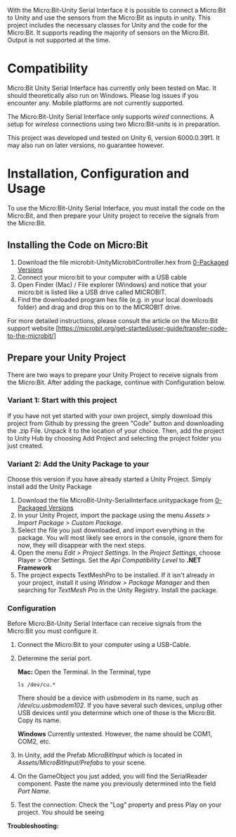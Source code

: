 With the Micro:Bit-Unity Serial Interface it is possible to connect a Micro:Bit to Unity and use the sensors from the Micro:Bit as inputs in unity. This project includes the necessary classes for Unity and the code for the Micro:Bit. It supports reading the majority of sensors on the Micro:Bit. Output is not supported at the time.

# Compatibility 

Micro:Bit Unity Serial Interface has currently only been tested on Mac. It should theoretically also run on Windows. Please log issues if you encounter any. Mobile platforms are not currently supported.

The Micro:Bit-Unity Serial Interface only supports *wired* connections. A setup for *wireless* connections using two Micro:Bit-units is in preparation.

This project was developed und tested on Unity 6, version 6000.0.39f1. It may also run on later versions, no guarantee however.

# Installation, Configuration and Usage

To use the Micro:Bit-Unity Serial Interface, you must install the code on the Micro:Bit, and then prepare your Unity project to receive the signals from the Micro:Bit. 

## Installing the Code on Micro:Bit

1) Download the file microbit-UnityMicrobitController.hex from [0-Packaged Versions](https://github.com/sutee9/MicroBit-Unity-SerialInterface/blob/master/0-PackagedVersions/)
2) Connect your micro:bit to your computer with a USB cable
3) Open Finder (Mac) / File explorer (Windows) and notice that your micro:bit is listed like a USB drive called MICROBIT.
4) Find the downloaded program hex file (e.g. in your local downloads folder) and drag and drop this on to the MICROBIT drive.

For more detailed instructions, please consult the article on the Micro:Bit support website [https://microbit.org/get-started/user-guide/transfer-code-to-the-microbit/]

## Prepare your Unity Project

There are two ways to prepare your Unity Project to receive signals from the Micro:Bit. After adding the package, continue with Configuration below.

### Variant 1: Start with this project

If you have not yet started with your own project, simply download this project from Github by pressing the green "Code" button and downloading the .zip File. Unpack it to the location of your choice. Then, add the project to Unity Hub by choosing Add Project and selecting the project folder you just created.

### Variant 2: Add the Unity Package to your 

Choose this version if you have already started a Unity Project. Simply install add the Unity Package 

1) Download the file MicroBit-Unity-SerialInterface.unitypackage from [0-Packaged Versions](https://github.com/sutee9/MicroBit-Unity-SerialInterface/blob/master/0-PackagedVersions/)
2) In your Unity Project, import the package using the menu *Assets > Import Package > Custom Package*.
3) Select the file you just downloaded, and import everything in the package. You will most likely see errors in the console, ignore them for now, they will disappear with the next steps.
4) Open the menu *Edit > Project Settings*. In the *Project Settings*, choose Player > Other Settings. Set the *Api Compatibility Level* to **.NET Framework**
5) The project expects TextMeshPro to be installed. If it isn't already in your project, install it using *Window > Package Manager* and then searching for *TextMesh Pro* in the Unity Registry. Install the package.

### Configuration

Before Micro:Bit-Unity Serial Interface can receive signals from the Micro:Bit you must configure it.

1) Connect the Micro:Bit to your computer using a USB-Cable.
2) Determine the serial port.

   **Mac:**
   Open the Terminal. In the Terminal, type
   ```
   ls /dev/cu.*
   ```

   There should be a device with *usbmodem* in its name, such as */dev/cu.usbmodem102*. If you have several such devices, unplug other USB devices until you determine which one of those is the Micro:Bit. Copy its name.

    **Windows**
    Currently untested. However, the name should be COM1, COM2, etc.

3)  In Unity, add the Prefab *MicroBitInput* which is located in *Assets/MicroBitInput/Prefabs* to your scene.
4)  On the GameObject you just added, you will find the SerialReader component. Paste the name you previously determined into the field *Port Name*.
5)  Test the connection: Check the "Log" property and press Play on your project. You should be seeing 

**Troubleshooting:**
